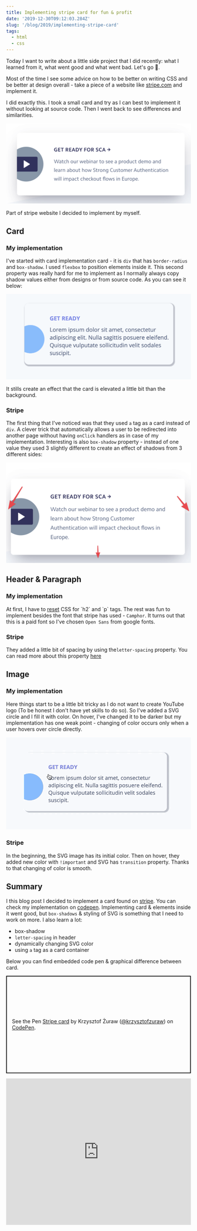 ```yaml
---
title: Implementing stripe card for fun & profit
date: '2019-12-30T09:12:03.284Z'
slug: '/blog/2019/implementing-stripe-card'
tags:
  - html
  - css
---
```


Today I want to write about a little side project that I did recently: what I learned from it, what went good and what went bad. Let's go 🎉.

Most of the time I see some advice on how to be better on writing CSS and be better at design overall - take a piece of a website like [stripe.com](https://stripe.com/en-pl) and implement it.

I did exactly this. I took a small card and try as I can best to implement it without looking at source code. Then I went back to see differences and similarities.

![stripe](./third.png)

Part of stripe website I decided to implement by myself.

## Card

### My implementation

I've started with card implementation card - it is `div` that has `border-radius` and `box-shadow`. I used `flexbox` to position elements inside it. This second property was really hard for me to implement as I normally always copy shadow values either from designs or from source code. As you can see it below:

![my-card](./first.png)

It stills create an effect that the card is elevated a little bit than the background.

### Stripe

The first thing that I've noticed was that they used `a` tag as a card instead of `div`. A clever trick that automatically allows a user to be redirected into another page without having `onClick` handlers as in case of my implementation. Interesting is also `box-shadow` property - instead of one value they used 3 slightly different to create an effect of shadows from 3 different sides:

![box-shadow](./second.png)

## Header & Paragraph

### My implementation

At first, I have to [reset](<[https://meyerweb.com/eric/tools/css/reset/](https://meyerweb.com/eric/tools/css/reset/)>) CSS for `h2` and `p` tags. The rest was fun to implement besides the font that stripe has used - `Camphor`. It turns out that this is a paid font so I've chosen `Open Sans` from google fonts.

### Stripe

They added a little bit of spacing by using the`letter-spacing` property. You can read more about this property [here](<[https://css-tricks.com/almanac/properties/l/letter-spacing/](https://css-tricks.com/almanac/properties/l/letter-spacing/)>)

## Image

### My implementation

Here things start to be a little bit tricky as I do not want to create YouTube logo (To be honest I don't have yet skills to do so). So I've added a SVG circle and I fill it with color. On hover, I've changed it to be darker but my implementation has one weak point - changing of color occurs only when a user hovers over circle directly.

![animation](./animation.gif)

### Stripe

In the beginning, the SVG image has its initial color. Then on hover, they added new color with `!important` and SVG has `transition` property. Thanks to that changing of color is smooth.

## Summary

I this blog post I decided to implement a card found on [stripe](https://stripe.com/en-pl). You can check my implementation on [codepen](https://codepen.io/krzysztofzuraw/pen/OJPLRbp). Implementing card & elements inside it went good, but `box-shadows` & styling of SVG is something that I need to work on more. I also learn a lot:

- box-shadow
- `letter-spacing` in header
- dynamically changing SVG color
- using `a` tag as a card container

Below you can find embedded code pen & graphical difference between card.

<p class="codepen" data-height="265" data-theme-id="default" data-default-tab="css,result" data-user="krzysztofzuraw" data-slug-hash="OJPLRbp" style="height: 265px; box-sizing: border-box; display: flex; align-items: center; justify-content: center; border: 2px solid; margin: 1em 0; padding: 1em;" data-pen-title="Stripe card">
  <span>See the Pen <a href="https://codepen.io/krzysztofzuraw/pen/OJPLRbp">
  Stripe card</a> by Krzysztof Żuraw (<a href="https://codepen.io/krzysztofzuraw">@krzysztofzuraw</a>)
  on <a href="https://codepen.io">CodePen</a>.</span>
</p>
<script async src="https://static.codepen.io/assets/embed/ei.js"></script>

<iframe frameborder="0" class="juxtapose" width="100%" height="398.43567753001713" src="https://cdn.knightlab.com/libs/juxtapose/latest/embed/index.html?uid=3c0c9d94-2b23-11ea-b9b8-0edaf8f81e27"></iframe>
